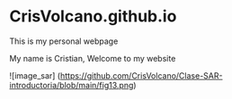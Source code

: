 # CrisVolcano.github.io
This is my personal webpage

My name is Cristian, Welcome to my website 

![image_sar] (https://github.com/CrisVolcano/Clase-SAR-introductoria/blob/main/fig13.png)

